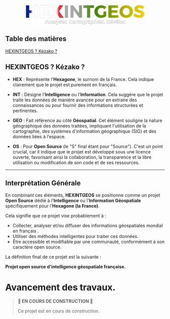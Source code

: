 <p align="center">
  <img src="img/png/logo_degrader.png" alt="Logo du projet">
</p>

## Table des matières
[HEXINTGEOS ? Kézako ?](#HEXINTGEOS_?_Kézako_?)  

## HEXINTGEOS ? Kézako ?

* **HEX** : Représente l'**Hexagone**, le surnom de la France. Cela indique clairement que le projet est purement en français.

* **INT** : Désigne l'**Intelligence** ou l'**Information**. Cela suggère que le projet traite les données de manière avancée pour en extraire des connaissances ou pour fournir des informations structurées et pertinentes.

* **GEO** : Fait référence au côté **Géospatial**. Cet élément souligne la nature géographique des données traitées, impliquant l'utilisation de la cartographie, des systèmes d'information géographique (SIG) et des données liées à l'espace.

* **OS** : Pour **Open Source** (le "S" final étant pour "Source"). C'est un point crucial, car il indique que le projet est développé sous une licence ouverte, favorisant ainsi la collaboration, la transparence et la libre utilisation ou modification de son code et de ses ressources.

---

## Interprétation Générale

En combinant ces éléments, **HEXINTGEOS** se positionne comme un projet **Open Source** dédié à l'**Intelligence** ou l'**Information Géospatiale** spécifiquement pour l'**Hexagone (la France)**.

Cela signifie que ce projet vise probablement à :
* Collecter, analyser et/ou diffuser des informations géospatiales mondial en français .
* Utiliser des méthodes intelligentes pour traiter ces données.
* Être accessible et modifiable par une communauté, conformément à son caractère open source.

La définition final de ce projet est la suivante :

**Projet open source d'intelligence géospatiale française.**

# Avancement des travaux.
> **🚧 EN COURS DE CONSTRUCTION 🚧**
> 
> Ce projet est en cours de construction.
